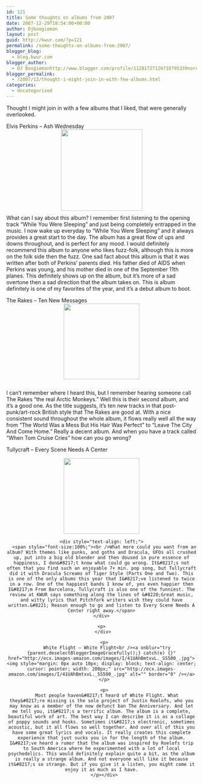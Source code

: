 ```yaml
---
id: 121
title: Some thoughts on albums from 2007
date: 2007-12-29T18:54:00+00:00
author: Djboogieman
layout: post
guid: http://kwur.com/?p=121
permalink: /some-thoughts-on-albums-from-2007/
blogger_blog:
  - blog.kwur.com
blogger_author:
  - DJ Boogiemanhttp://www.blogger.com/profile/11281727126718795339noreply@blogger.com
blogger_permalink:
  - /2007/12/thought-i-might-join-in-with-few-albums.html
categories:
  - Uncategorized
---
```

<div class="pf-content">
  <p>
    Thought I might join in with a few albums that I liked, that were generally overlooked.
  </p>
  
  <p>
    Elvis Perkins – Ash Wednesday<br /><a onblur="try {parent.deselectBloggerImageGracefully();} catch(e) {}" href="http://ecx.images-amazon.com/images/I/41AbObhf6iL._SS500_.jpg"><img style="margin: 0px auto 10px; display: block; text-align: center; cursor: pointer; width: 215px; height: 215px;" src="http://ecx.images-amazon.com/images/I/41AbObhf6iL._SS500_.jpg" alt="" border="0" /></a>What can I say about this album? I remember first listening to the opening track &#8220;While You Were Sleeping&#8221; and just being completely entrapped in the music. I now wake up everyday to &#8220;While You Were Sleeping&#8221; and it always provides a great start to the day. The album has a great flow of ups and downs throughout, and is perfect for any mood. I would definitely recommend this album to anyone who likes fuzz-folk, although this is more on the folk side then the fuzz. One sad fact about this album is that it was written after both of Perkins&#8217; parents died. His father died of AIDS when Perkins was young, and his mother died in one of the September 11th planes. This definitely shows up on the album, but it&#8217;s more of a sad overtone then a sad direction that the album takes on. This is album definitely is one of my favorites of the year, and it&#8217;s a debut album to boot.
  </p>
  
  <p>
    The Rakes – Ten New Messages<a onblur="try {parent.deselectBloggerImageGracefully();} catch(e) {}" href="http://ecx.images-amazon.com/images/I/3130gwVrsOL._SS400_.jpg"><img style="margin: 0px auto 10px; display: block; text-align: center; cursor: pointer; width: 200px;" src="http://ecx.images-amazon.com/images/I/3130gwVrsOL._SS400_.jpg" alt="" border="0" /></a><br />I can&#8217;t remember where I heard this, but I remember hearing someone call The Rakes &#8220;the real Arctic Monkeys.&#8221; Well this is their second album, and it&#8217;s a good one. As the title suggests, it&#8217;s ten new tracks in that post-punk/art-rock British style that The Rakes are good at. With a nice consistent sound throughout the whole album, it flows really well all the way from &#8220;The World Was a Mess But His Hair Was Perfect&#8221; to &#8220;Leave The City And Come Home.&#8221; Really a decent album. And when you have a track called &#8220;When Tom Cruise Cries&#8221; how can you go wrong?
  </p>
  
  <p>
    Tullycraft – Every Scene Needs A Center
  </p>
  
  <div style="text-align: center;">
    <a onblur="try {parent.deselectBloggerImageGracefully();} catch(e) {}" href="http://g-ecx.images-amazon.com/images/G/01/ciu/a7/83/d8aef0cdd7a0ac8fc4bc6110.L.jpg"><img style="cursor: pointer; width: 200px;" src="http://g-ecx.images-amazon.com/images/G/01/ciu/a7/83/d8aef0cdd7a0ac8fc4bc6110.L.jpg" alt="" border="0" /></a></p> 
    
    <div style="text-align: left;">
      <span style="font-size:100%;"><br />What more could you want from an album? With themes like punks, and goths and Dracula, UFOs all crushed up, put into a big old blender and then doused in pure essence of happiness, I don&#8217;t know what could go wrong. It&#8217;s not often that you find such an enjoyable 7+ min. pop song, but Tullycraft did it with Dracula Screams of Tiger Style (Parts One and Two). This is one of the only albums this year that I&#8217;ve listened to twice in a row. One of the happiest bands I know of, yes even happier then I&#8217;m From Barcelona, Tullycraft is also one of the funniest. The review at KWUR says something along the lines of &#8220;Great music, and witty lyrics that Pitchfork writers wish they could have written.&#8221; Reason enough to go and listen to Every Scene Needs A Center right away.</span>
    </div>
    
    <p>
      </div> 
      
      <p>
        White Flight – White Flight<br /><a onblur="try {parent.deselectBloggerImageGracefully();} catch(e) {}" href="http://ecx.images-amazon.com/images/I/41UAhBmtxvL._SS500_.jpg"><img style="margin: 0px auto 10px; display: block; text-align: center; cursor: pointer; width: 200px;" src="http://ecx.images-amazon.com/images/I/41UAhBmtxvL._SS500_.jpg" alt="" border="0" /></a>
      </p>
      
      <p>
        Most people haven&#8217;t heard of White Flight. What they&#8217;re missing is the solo project of Justin Roelofs, who you may know as a member of the now defunct ban The Anniversary. And let me tell you, it&#8217;s a terrific album. The album is a complete, beautiful work of art. The best way I can describe it is as a collage of poppy sounds and hooks. Sometimes it&#8217;s electronic, sometimes acoustic, but it all flows so well together. And over all of this you have some great lyrics and vocals. It really creates this complete experience that just sucks you in for the length of the album. I&#8217;ve heard a rumor that the album was inspired by Roelofs trip to South America where he experimented with a lot of local psychedelics. This would definitely explain quite a bit, as the album is really a strange album. And not everyone will like it because it&#8217;s so strange. But if you give it a listen, you might come it enjoy it as much as I have.
      </p></div>